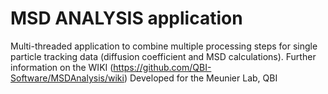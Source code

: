 # MSD ANALYSIS application

Multi-threaded application to combine multiple processing steps for single particle tracking data (diffusion coefficient and MSD calculations).  Further information on the WIKI (https://github.com/QBI-Software/MSDAnalysis/wiki)
Developed for the Meunier Lab, QBI


